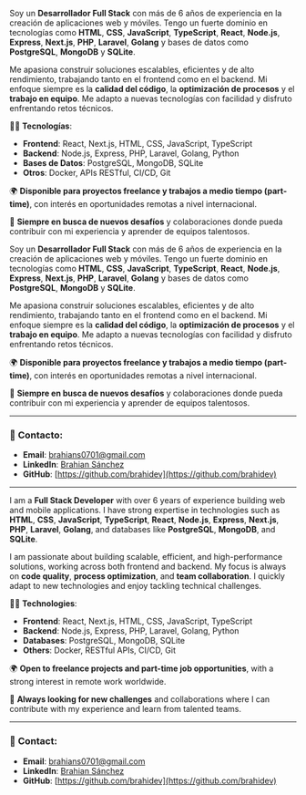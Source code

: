 Soy un **Desarrollador Full Stack** con más de 6 años de experiencia en la creación de aplicaciones web y móviles. Tengo un fuerte dominio en tecnologías como **HTML**, **CSS**, **JavaScript**, **TypeScript**, **React**, **Node.js**, **Express**, **Next.js**, **PHP**, **Laravel**, **Golang** y bases de datos como **PostgreSQL**, **MongoDB** y **SQLite**.

Me apasiona construir soluciones escalables, eficientes y de alto rendimiento, trabajando tanto en el frontend como en el backend. Mi enfoque siempre es la **calidad del código**, la **optimización de procesos** y el **trabajo en equipo**. Me adapto a nuevas tecnologías con facilidad y disfruto enfrentando retos técnicos.

👨‍💻 **Tecnologías**:
- **Frontend**: React, Next.js, HTML, CSS, JavaScript, TypeScript
- **Backend**: Node.js, Express, PHP, Laravel, Golang, Python
- **Bases de Datos**: PostgreSQL, MongoDB, SQLite
- **Otros**: Docker, APIs RESTful, CI/CD, Git

🌍 **Disponible para proyectos freelance y trabajos a medio tiempo (part-time)**, con interés en oportunidades remotas a nivel internacional.

🚀 **Siempre en busca de nuevos desafíos** y colaboraciones donde pueda contribuir con mi experiencia y aprender de equipos talentosos.

Soy un **Desarrollador Full Stack** con más de 6 años de experiencia en la creación de aplicaciones web y móviles. Tengo un fuerte dominio en tecnologías como **HTML**, **CSS**, **JavaScript**, **TypeScript**, **React**, **Node.js**, **Express**, **Next.js**, **PHP**, **Laravel**, **Golang** y bases de datos como **PostgreSQL**, **MongoDB** y **SQLite**.

Me apasiona construir soluciones escalables, eficientes y de alto rendimiento, trabajando tanto en el frontend como en el backend. Mi enfoque siempre es la **calidad del código**, la **optimización de procesos** y el **trabajo en equipo**. Me adapto a nuevas tecnologías con facilidad y disfruto enfrentando retos técnicos.

🌍 **Disponible para proyectos freelance y trabajos a medio tiempo (part-time)**, con interés en oportunidades remotas a nivel internacional.

🚀 **Siempre en busca de nuevos desafíos** y colaboraciones donde pueda contribuir con mi experiencia y aprender de equipos talentosos.

---

### 📩 **Contacto**:
- **Email**: [brahians0701@gmail.com](mailto:brahians0701@gmail.com)
- **LinkedIn**: [Brahian Sánchez](https://www.linkedin.com/in/brahian-sanchez-197a75139/)
- **GitHub**: [https://github.com/brahidev](https://github.com/brahidev)


------------------------------------------------------------------------------------------------------------------------------------------

I am a **Full Stack Developer** with over 6 years of experience building web and mobile applications. I have strong expertise in technologies such as **HTML**, **CSS**, **JavaScript**, **TypeScript**, **React**, **Node.js**, **Express**, **Next.js**, **PHP**, **Laravel**, **Golang**, and databases like **PostgreSQL**, **MongoDB**, and **SQLite**.

I am passionate about building scalable, efficient, and high-performance solutions, working across both frontend and backend. My focus is always on **code quality**, **process optimization**, and **team collaboration**. I quickly adapt to new technologies and enjoy tackling technical challenges.

👨‍💻 **Technologies**:
- **Frontend**: React, Next.js, HTML, CSS, JavaScript, TypeScript
- **Backend**: Node.js, Express, PHP, Laravel, Golang, Python
- **Databases**: PostgreSQL, MongoDB, SQLite
- **Others**: Docker, RESTful APIs, CI/CD, Git

🌍 **Open to freelance projects and part-time job opportunities**, with a strong interest in remote work worldwide.

🚀 **Always looking for new challenges** and collaborations where I can contribute with my experience and learn from talented teams.

---

### 📩 **Contact**:
- **Email**: [brahians0701@gmail.com](mailto:brahians0701@gmail.com)
- **LinkedIn**: [Brahian Sánchez](https://www.linkedin.com/in/brahian-sanchez-197a75139/)
- **GitHub**: [https://github.com/brahidev](https://github.com/brahidev)

